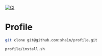 [![CI](https://github.com/sha1n/profile/actions/workflows/ci.yml/badge.svg)](https://github.com/sha1n/profile/actions/workflows/ci.yml)

# Profile

```bash
git clone git@github.com:sha1n/profile.git

profile/install.sh
```
